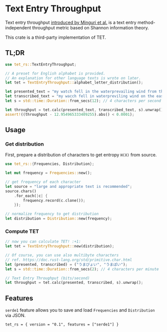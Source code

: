 # Text Entry Throughput
Text entry throughput [introduced by Minguri et al.](https://dl.acm.org/doi/fullHtml/10.1145/3290605.3300866)
is a text entry method-independent throughput metric based on Shannon information theory.

This crate is a third-party implementation of TET.

## TL;DR
```rust
use tet_rs::TextEntryThroughput;

// A preset for English alphabet is provided.
// An explanation for other language texts is wrote on later.
let tet = TextEntryThroughput::alphabet_letter_distribution();

let presented_text = "my watch fell in the waterprevailing wind from the east";
let transcribed_text = "my wacch fell in waterpreviling wind on the east";
let s = std::time::Duration::from_secs(12); // 4 characters per second

let throughput = tet.calc(presented_text, transcribed_text, s).unwrap();
assert!((throughput - 12.954965333409255).abs() < 0.0001);
```

## Usage
### Get distribution
First, prepare a distribution of characters to get entropy `H(X)` from source.
```rust
use tet_rs::{Frequencies, Distribution};

let mut frequency = Frequencies::new();

// get frequency of each character
let source = "large and appropriate text is recommended";
source.chars()
    .for_each(|c| {
        frequency.record(c.clone());
    });

// normalize frequency to get distribution
let distribution = Distribution::new(frequency);
```

### Compute TET
```rust
// now you can calculate TET! :+1:
let tet = TextEntryThroughput::new(distribution);

// Of course, you can use also multibyte characters
// ref. https://doc.rust-lang.org/std/primitive.char.html
let (presented, transcribed) = ("うまぴょい", "うまぽい");
let s = std::time::Duration::from_secs(2); // 4 characters per minute

// Text Entry Throughput (bits/second)
let throughput = tet.calc(presented, transcribed, s).unwrap();
```

## Features
`serde1` feature allows you to save and load `Frequencies`
and `Distribution` via JSON.
```toml: Cargo.toml
tet_rs = { version = "0.1", features = ["serde1"] }
```
